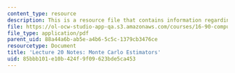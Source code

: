 ```yaml
---
content_type: resource
description: This is a resource file that contains information regarding lecture 20.
file: https://ol-ocw-studio-app-qa.s3.amazonaws.com/courses/16-90-computational-methods-in-aerospace-engineering-spring-2014/85bbb101e10b424f9f09623bde5ca453_MIT16_90S14_Lecture20.pdf
file_type: application/pdf
parent_uid: 88a44a6b-ab5e-a4b6-5c5c-1379cb3476ce
resourcetype: Document
title: 'Lecture 20 Notes: Monte Carlo Estimators'
uid: 85bbb101-e10b-424f-9f09-623bde5ca453
---
```

